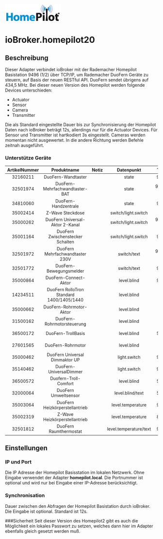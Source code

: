 ![Logo](../../admin/homepilot.png)
# ioBroker.homepilot20

## Beschreibung
Dieser Adapter verbindet ioBroker mit der Rademacher Homepilot Basistation 9496 (1/2) über TCP/IP, um Rademacher DuoFern Geräte zu steuern, auf Basis der neuen RESTful API. DuoFern sendet übrigens auf 434,5 MHz.
Bei dieser neuen Version des Homepilot werden folgende Devices unterschieden:
* Actuator
* Sensor
* Camera
* Transmitter

Die als Standard eingestellte Dauer bis zur Synchronisierung der Homepilot Daten nach ioBroker beträgt 12s, allerdings nur für die Actuator Devices.
Für Sensor und Transmitter ist hartkodiert 3s eingestellt. Cameras werden momentan nicht ausgewertet. In die andere Richtung werden Befehle zeitnah ausgeführt. 

### Unterstütze Geräte
| ArtikelNummer | Produktname                                        | Notiz                      |  Datenpunkt              |   Type   |   Bereich               |   Werte    |
|:-------------:|:--------------------------------------------------:|:--------------------------:|:------------------------:|:--------:|:-----------------------:|:----------:|
|   32160211    |  DuoFern-Wandtaster                                |                            | state                    |   9494   | Transmitter             |            |
|   32501974    |  DuoFern-Mehrfachwandtaster-BAT                    |                            | state                    |  9494-1  | Transmitter             |            |
|   34810060    |  DuoFern-Handzentrale                              |                            | state                    |   9493   | Transmitter             |            |
|   35002414    |  Z-Wave Steckdose                                  |                            | switch/light.switch      |          | Actuator                | true/false |
|   35000262    |  DuoFern Universal-Aktor 2-Kanal                   |                            | switch/light.switch      |  9470-2  | Actuator                | true/false |
|   35001164    |  DuoFern Zwischenstecker Schalten                  |                            | switch/light.switch      |  9472    | Actuator                | true/false |
|   32501972    |  DuoFern Mehrfachwandtaster 230V                   |                            | switch/text              |  9494-2  | Actuator/Transmitter    | true/false |
|   32501772    |  DuoFern-Bewegungsmelder                           |                            | switch/text              |  9484    | Actuator/Sensor         | true/false |
|   35000864    |  DuoFern-Connect-Aktor                             |                            | level.blind              |  9477    | Actuator                | 0 - 100 %  |
|   14234511    |  DuoFern RolloTron Standard 1400/1405/1440         |                            | level.blind              |          | Actuator                | 0 - 100 %  |
|   35000662    |  DuoFern-Rohrmotor-Aktor                           |                            | level.blind              |          | Actuator                | 0 - 100 %  |
|   31500162    |  DuoFern-Rohrmotorsteuerung                        |                            | level.blind              |          | Actuator                | 0 - 100 %  |
|   36500172    |  DuoFern-TrollBasis                                |                            | level.blind              |  5615    | Actuator                | 0 - 100 %  |
|   27601565    |  DuoFern-Rohrmotor                                 |                            | level.blind              |          | Actuator                | 0 - 100 %  |
|   35000462    |  DuoFern Universal Dimmaktor UP                    |                            | light.switch             |  9476    | Actuator                | 0 - 100 %  |
|   35140462    |  DuoFern-UniversalDimmer                           |                            | light.switch             |  9476    | Actuator                | 0 - 100 %  |
|   36500572    |  Duofern-Troll-Comfort                             |                            | level.blind              |  5665    | Actuator                | 0 - 100 %  |
|   32000064    |  DuoFern Umweltsensor                              |                            | level.blind/text         |  5665    | Actuator/Sensor         | 0 - 100 %  |
|   35003064    |  DuoFern Heizkörperstellantrieb                    |                            | level.temperature        |  9433    | Actuator                | 4 - 28°C   |
|   35002319    |  Z-Wave Heizkörperstellantrieb                     |                            | level.temperature        |  8433    | Actuator                | 4 - 28°C   |
|   32501812    |  DuoFern Raumthermostat                            |                            | level.temperature/text   |  9485    | Actuator/Sensor         | 4 - 40°C   |






## Einstellungen
### IP und Port
Die IP Adresse der Homepilot Basisstation im lokalen Netzwerk. Ohne Eingabe verwendet der Adapter __homepilot.local__. Die Portnummer ist optional und wird nur bei Eingabe einer IP-Adresse berücksichtigt.

### Synchronisation
Dauer zwischen den Abfragen der Homepilot Basistation durch ioBroker. Die Eingabe ist optional. Standard ist 12s.

###Sicherheit
Seit dieser Version des Homepilot2 gibt es auch die Möglichkeit ein lokales Passwort zu setzen, welches dann hier im Adapter ebenfalls gleich gesetzt werden muß.
